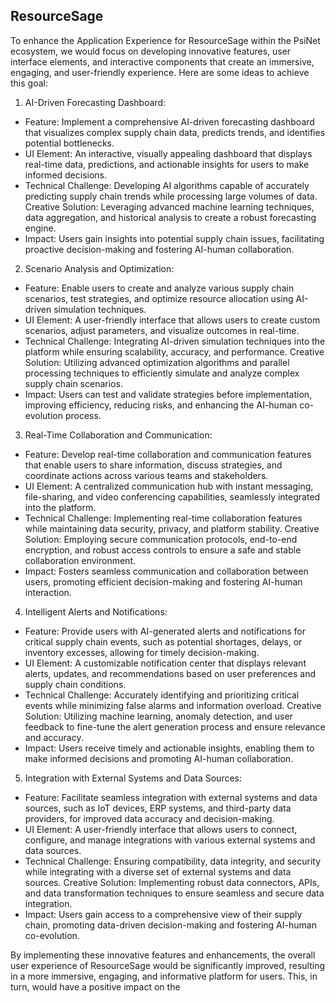 ## ResourceSage
To enhance the Application Experience for ResourceSage within the PsiNet ecosystem, we would focus on developing innovative features, user interface elements, and interactive components that create an immersive, engaging, and user-friendly experience. Here are some ideas to achieve this goal:

1. AI-Driven Forecasting Dashboard:
- Feature: Implement a comprehensive AI-driven forecasting dashboard that visualizes complex supply chain data, predicts trends, and identifies potential bottlenecks.
- UI Element: An interactive, visually appealing dashboard that displays real-time data, predictions, and actionable insights for users to make informed decisions.
- Technical Challenge: Developing AI algorithms capable of accurately predicting supply chain trends while processing large volumes of data.
Creative Solution: Leveraging advanced machine learning techniques, data aggregation, and historical analysis to create a robust forecasting engine.
- Impact:  Users gain insights into potential supply chain issues, facilitating proactive decision-making and fostering AI-human collaboration.

2. Scenario Analysis and Optimization:
- Feature: Enable users to create and analyze various supply chain scenarios, test strategies, and optimize resource allocation using AI-driven simulation techniques.
- UI Element: A user-friendly interface that allows users to create custom scenarios, adjust parameters, and visualize outcomes in real-time.
- Technical Challenge: Integrating AI-driven simulation techniques into the platform while ensuring scalability, accuracy, and performance.
Creative Solution: Utilizing advanced optimization algorithms and parallel processing techniques to efficiently simulate and analyze complex supply chain scenarios.
- Impact:  Users can test and validate strategies before implementation, improving efficiency, reducing risks, and enhancing the AI-human co-evolution process.

3. Real-Time Collaboration and Communication:
- Feature: Develop real-time collaboration and communication features that enable users to share information, discuss strategies, and coordinate actions across various teams and stakeholders.
- UI Element: A centralized communication hub with instant messaging, file-sharing, and video conferencing capabilities, seamlessly integrated into the platform.
- Technical Challenge: Implementing real-time collaboration features while maintaining data security, privacy, and platform stability.
Creative Solution: Employing secure communication protocols, end-to-end encryption, and robust access controls to ensure a safe and stable collaboration environment.
- Impact:  Fosters seamless communication and collaboration between users, promoting efficient decision-making and fostering AI-human interaction.

4. Intelligent Alerts and Notifications:
- Feature: Provide users with AI-generated alerts and notifications for critical supply chain events, such as potential shortages, delays, or inventory excesses, allowing for timely decision-making.
- UI Element: A customizable notification center that displays relevant alerts, updates, and recommendations based on user preferences and supply chain conditions.
- Technical Challenge: Accurately identifying and prioritizing critical events while minimizing false alarms and information overload.
Creative Solution: Utilizing machine learning, anomaly detection, and user feedback to fine-tune the alert generation process and ensure relevance and accuracy.
- Impact:  Users receive timely and actionable insights, enabling them to make informed decisions and promoting AI-human collaboration.

5. Integration with External Systems and Data Sources:
- Feature: Facilitate seamless integration with external systems and data sources, such as IoT devices, ERP systems, and third-party data providers, for improved data accuracy and decision-making.
- UI Element: A user-friendly interface that allows users to connect, configure, and manage integrations with various external systems and data sources.
- Technical Challenge: Ensuring compatibility, data integrity, and security while integrating with a diverse set of external systems and data sources.
Creative Solution: Implementing robust data connectors, APIs, and data transformation techniques to ensure seamless and secure data integration.
- Impact:  Users gain access to a comprehensive view of their supply chain, promoting data-driven decision-making and fostering AI-human co-evolution.

By implementing these innovative features and enhancements, the overall user experience of ResourceSage would be significantly improved, resulting in a more immersive, engaging, and informative platform for users. This, in turn, would have a positive impact on the